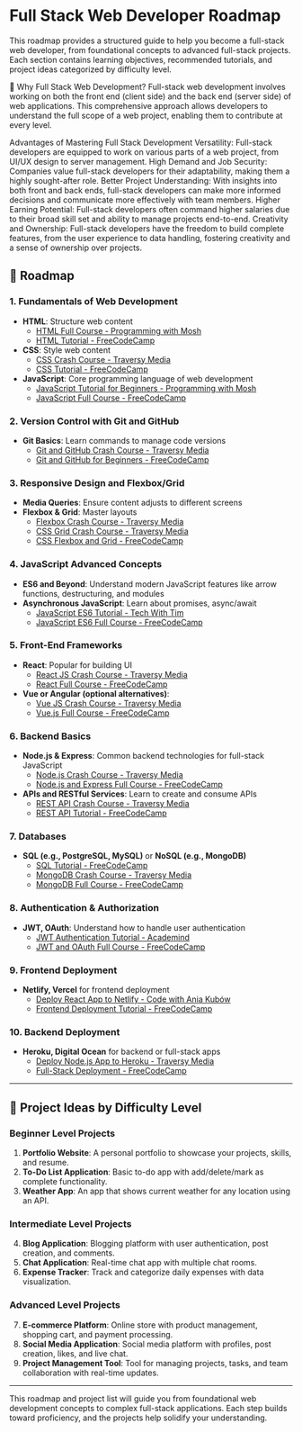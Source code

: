 # Full Stack Web Developer Roadmap

This roadmap provides a structured guide to help you become a full-stack web developer, from foundational concepts to advanced full-stack projects. Each section contains learning objectives, recommended tutorials, and project ideas categorized by difficulty level.

🚀 Why Full Stack Web Development?
Full-stack web development involves working on both the front end (client side) and the back end (server side) of web applications. This comprehensive approach allows developers to understand the full scope of a web project, enabling them to contribute at every level.

Advantages of Mastering Full Stack Development
Versatility: Full-stack developers are equipped to work on various parts of a web project, from UI/UX design to server management.
High Demand and Job Security: Companies value full-stack developers for their adaptability, making them a highly sought-after role.
Better Project Understanding: With insights into both front and back ends, full-stack developers can make more informed decisions and communicate more effectively with team members.
Higher Earning Potential: Full-stack developers often command higher salaries due to their broad skill set and ability to manage projects end-to-end.
Creativity and Ownership: Full-stack developers have the freedom to build complete features, from the user experience to data handling, fostering creativity and a sense of ownership over projects.

## 📝 Roadmap

### 1. **Fundamentals of Web Development**
   - **HTML**: Structure web content
     - [HTML Full Course - Programming with Mosh](https://www.youtube.com/watch?v=qz0aGYrrlhU)
     - [HTML Tutorial - FreeCodeCamp](https://www.youtube.com/watch?v=pQN-pnXPaVg)
   - **CSS**: Style web content
     - [CSS Crash Course - Traversy Media](https://www.youtube.com/watch?v=yfoY53QXEnI)
     - [CSS Tutorial - FreeCodeCamp](https://www.youtube.com/watch?v=1Rs2ND1ryYc)
   - **JavaScript**: Core programming language of web development
     - [JavaScript Tutorial for Beginners - Programming with Mosh](https://www.youtube.com/watch?v=W6NZfCO5SIk)
     - [JavaScript Full Course - FreeCodeCamp](https://www.youtube.com/watch?v=jS4aFq5-91M)

### 2. **Version Control with Git and GitHub**
   - **Git Basics**: Learn commands to manage code versions
     - [Git and GitHub Crash Course - Traversy Media](https://www.youtube.com/watch?v=SWYqp7iY_Tc)
     - [Git and GitHub for Beginners - FreeCodeCamp](https://www.youtube.com/watch?v=RGOj5yH7evk)

### 3. **Responsive Design and Flexbox/Grid**
   - **Media Queries**: Ensure content adjusts to different screens
   - **Flexbox & Grid**: Master layouts
     - [Flexbox Crash Course - Traversy Media](https://www.youtube.com/watch?v=3YW65K6LcIA)
     - [CSS Grid Crash Course - Traversy Media](https://www.youtube.com/watch?v=jV8B24rSN5o)
     - [CSS Flexbox and Grid - FreeCodeCamp](https://www.youtube.com/watch?v=JJSoEo8JSnc)

### 4. **JavaScript Advanced Concepts**
   - **ES6 and Beyond**: Understand modern JavaScript features like arrow functions, destructuring, and modules
   - **Asynchronous JavaScript**: Learn about promises, async/await
     - [JavaScript ES6 Tutorial - Tech With Tim](https://www.youtube.com/watch?v=NCwa_xi0Uuc)
     - [JavaScript ES6 Full Course - FreeCodeCamp](https://www.youtube.com/watch?v=3PHXvlpOkf4)

### 5. **Front-End Frameworks**
   - **React**: Popular for building UI
     - [React JS Crash Course - Traversy Media](https://www.youtube.com/watch?v=w7ejDZ8SWv8)
     - [React Full Course - FreeCodeCamp](https://www.youtube.com/watch?v=bMknfKXIFA8)
   - **Vue or Angular (optional alternatives)**:
     - [Vue JS Crash Course - Traversy Media](https://www.youtube.com/watch?v=qZXt1Aom3Cs)
     - [Vue.js Full Course - FreeCodeCamp](https://www.youtube.com/watch?v=FXpIoQ_rT_c)

### 6. **Backend Basics**
   - **Node.js & Express**: Common backend technologies for full-stack JavaScript
     - [Node.js Crash Course - Traversy Media](https://www.youtube.com/watch?v=fBNz5xF-Kx4)
     - [Node.js and Express Full Course - FreeCodeCamp](https://www.youtube.com/watch?v=Oe421EPjeBE)
   - **APIs and RESTful Services**: Learn to create and consume APIs
     - [REST API Crash Course - Traversy Media](https://www.youtube.com/watch?v=Q-BpqyOT3a8)
     - [REST API Tutorial - FreeCodeCamp](https://www.youtube.com/watch?v=flQgnCUxHlw)

### 7. **Databases**
   - **SQL (e.g., PostgreSQL, MySQL)** or **NoSQL (e.g., MongoDB)**
     - [SQL Tutorial - FreeCodeCamp](https://www.youtube.com/watch?v=HXV3zeQKqGY)
     - [MongoDB Crash Course - Traversy Media](https://www.youtube.com/watch?v=-56x56UppqQ)
     - [MongoDB Full Course - FreeCodeCamp](https://www.youtube.com/watch?v=Ofme2o29ngU)

### 8. **Authentication & Authorization**
   - **JWT, OAuth**: Understand how to handle user authentication
     - [JWT Authentication Tutorial - Academind](https://www.youtube.com/watch?v=7Q17ubqLfaM)
     - [JWT and OAuth Full Course - FreeCodeCamp](https://www.youtube.com/watch?v=2jqok-WgelI)

### 9. **Frontend Deployment**
   - **Netlify, Vercel** for frontend deployment
     - [Deploy React App to Netlify - Code with Ania Kubów](https://www.youtube.com/watch?v=eVGEuBEGLfA)
     - [Frontend Deployment Tutorial - FreeCodeCamp](https://www.youtube.com/watch?v=DUf84N6OY14)

### 10. **Backend Deployment**
   - **Heroku, Digital Ocean** for backend or full-stack apps
     - [Deploy Node.js App to Heroku - Traversy Media](https://www.youtube.com/watch?v=71wSzpLyW9k)
     - [Full-Stack Deployment - FreeCodeCamp](https://www.youtube.com/watch?v=3dSkc-DIM74)

---

## 📂 Project Ideas by Difficulty Level

### **Beginner Level Projects**
1. **Portfolio Website**: A personal portfolio to showcase your projects, skills, and resume.
2. **To-Do List Application**: Basic to-do app with add/delete/mark as complete functionality.
3. **Weather App**: An app that shows current weather for any location using an API.

### **Intermediate Level Projects**
4. **Blog Application**: Blogging platform with user authentication, post creation, and comments.
5. **Chat Application**: Real-time chat app with multiple chat rooms.
6. **Expense Tracker**: Track and categorize daily expenses with data visualization.

### **Advanced Level Projects**
7. **E-commerce Platform**: Online store with product management, shopping cart, and payment processing.
8. **Social Media Application**: Social media platform with profiles, post creation, likes, and live chat.
9. **Project Management Tool**: Tool for managing projects, tasks, and team collaboration with real-time updates.

---

This roadmap and project list will guide you from foundational web development concepts to complex full-stack applications. Each step builds toward proficiency, and the projects help solidify your understanding.
